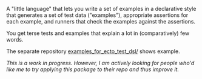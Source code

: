 A "little language" that lets you write a set of examples in a
declarative style that generates a set of test data ("examples"),
appropriate assertions for each example, and runners that check the
examples against the assertions.

You get terse tests and examples that explain a lot in (comparatively) few words. 

The separate repository [examples_for_ecto_test_dsl/](https://github.com/marick/examples_for_ecto_test_dsl/) shows example.

*This is a work in progress. However, I am actively looking for people who'd like me to try applying this package to their repo and thus improve it.*
